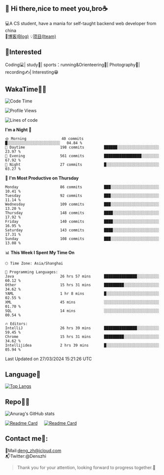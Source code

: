 👋 Hi there,nice to meet you,bro☕
---
💻A CS student, have a mania for self-taught backend web developer from china   
📌[博客(Blog)](https://github.com/HealUP/MyBlog)
💡[项目(Iteam)](https://healup.github.io/)

 <!-- waka-box start -->
 <!-- waka-box end -->
 
🧲**Interested**
--
Coding💻| study📖| sports：running&Orienteering🏃‍| Photography📸| recording✍️| Interesting😁

WakaTime👨‍💻
---
<!--START_SECTION:waka-->
![Code Time](http://img.shields.io/badge/Code%20Time-878%20hrs%2051%20mins-blue)

![Profile Views](http://img.shields.io/badge/Profile%20Views-0-blue)

![Lines of code](https://img.shields.io/badge/From%20Hello%20World%20I%27ve%20Written-205.0%20thousand%20lines%20of%20code-blue)

**I'm a Night 🦉** 

```text
🌞 Morning                40 commits          █░░░░░░░░░░░░░░░░░░░░░░░░   04.84 % 
🌆 Daytime                198 commits         ██████░░░░░░░░░░░░░░░░░░░   23.97 % 
🌃 Evening                561 commits         █████████████████░░░░░░░░   67.92 % 
🌙 Night                  27 commits          █░░░░░░░░░░░░░░░░░░░░░░░░   03.27 % 
```
📅 **I'm Most Productive on Thursday** 

```text
Monday                   86 commits          ███░░░░░░░░░░░░░░░░░░░░░░   10.41 % 
Tuesday                  92 commits          ███░░░░░░░░░░░░░░░░░░░░░░   11.14 % 
Wednesday                109 commits         ███░░░░░░░░░░░░░░░░░░░░░░   13.20 % 
Thursday                 148 commits         ████░░░░░░░░░░░░░░░░░░░░░   17.92 % 
Friday                   140 commits         ████░░░░░░░░░░░░░░░░░░░░░   16.95 % 
Saturday                 143 commits         ████░░░░░░░░░░░░░░░░░░░░░   17.31 % 
Sunday                   108 commits         ███░░░░░░░░░░░░░░░░░░░░░░   13.08 % 
```


📊 **This Week I Spent My Time On** 

```text
🕑︎ Time Zone: Asia/Shanghai

💬 Programming Languages: 
Java                     26 hrs 57 mins      ███████████████░░░░░░░░░░   60.12 % 
Other                    15 hrs 31 mins      █████████░░░░░░░░░░░░░░░░   34.62 % 
YAML                     1 hr 8 mins         █░░░░░░░░░░░░░░░░░░░░░░░░   02.55 % 
XML                      45 mins             ░░░░░░░░░░░░░░░░░░░░░░░░░   01.70 % 
SQL                      14 mins             ░░░░░░░░░░░░░░░░░░░░░░░░░   00.54 % 

🔥 Editors: 
IntelliJ                 26 hrs 39 mins      ███████████████░░░░░░░░░░   59.45 % 
Chrome                   15 hrs 31 mins      █████████░░░░░░░░░░░░░░░░   34.62 % 
Intellijidea             2 hrs 39 mins       █░░░░░░░░░░░░░░░░░░░░░░░░   05.94 % 
```


 Last Updated on 27/03/2024 15:21:26 UTC
<!--END_SECTION:waka-->

Language🚀
---
[![Top Langs](https://github-readme-stats.vercel.app/api/top-langs/?username=HealUP&layout=compact&hide_border=true)](https://github.com/HealUP)

Repo🧑‍💻
---
![Anurag's GitHub stats](https://github-readme-stats.vercel.app/api?username=HealUP&count_private=true&show_icons=true&theme=gruvbox&hide_border=true) 

[![Readme Card](https://github-readme-stats.vercel.app/api/pin/?username=HealUP&repo=InternetEy&theme=transparent)](https://github.com/HealUP/InternetEy) &emsp;
[![Readme Card](https://github-readme-stats.vercel.app/api/pin/?username=HealUP&repo=CampusExperience&theme=transparent)](https://github.com/HealUP/CampusExperience)


Contact me📱:
---
📮Mail:deng_zh@icloud.com  
📬Twitter:@Denszhi  

> Thank you for your attention, looking forward to progress together.🎉
